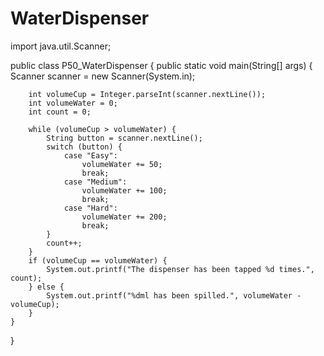 # WaterDispenser

import java.util.Scanner;

public class P50_WaterDispenser {
    public static void main(String[] args) {
        Scanner scanner = new Scanner(System.in);

        int volumeCup = Integer.parseInt(scanner.nextLine());
        int volumeWater = 0;
        int count = 0;

        while (volumeCup > volumeWater) {
            String button = scanner.nextLine();
            switch (button) {
                case "Easy":
                    volumeWater += 50;
                    break;
                case "Medium":
                    volumeWater += 100;
                    break;
                case "Hard":
                    volumeWater += 200;
                    break;
            }
            count++;
        }
        if (volumeCup == volumeWater) {
            System.out.printf("The dispenser has been tapped %d times.", count);
        } else {
            System.out.printf("%dml has been spilled.", volumeWater - volumeCup);
        }
    }
}
